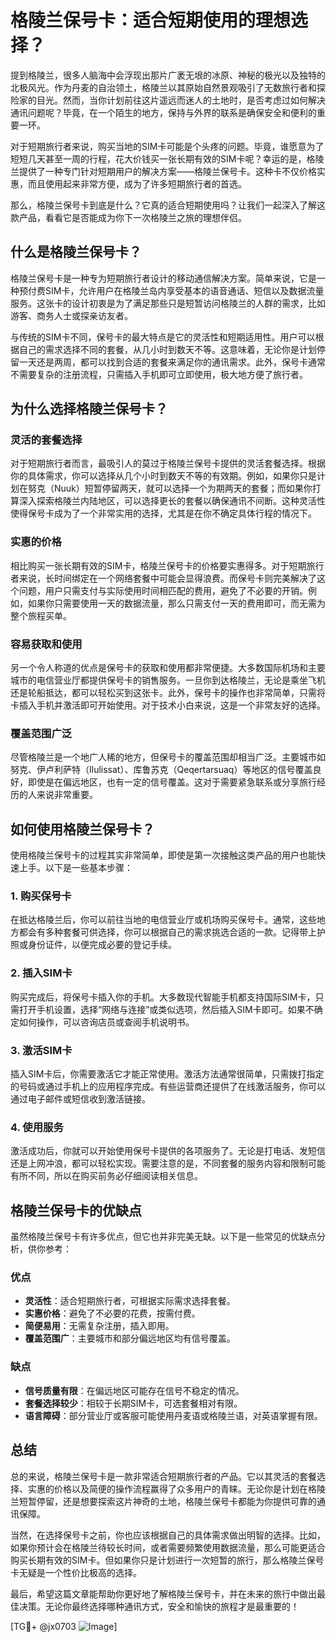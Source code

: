 # 格陵兰保号卡：适合短期使用的理想选择？

提到格陵兰，很多人脑海中会浮现出那片广袤无垠的冰原、神秘的极光以及独特的北极风光。作为丹麦的自治领土，格陵兰以其原始自然景观吸引了无数旅行者和探险家的目光。然而，当你计划前往这片遥远而迷人的土地时，是否考虑过如何解决通讯问题呢？毕竟，在一个陌生的地方，保持与外界的联系是确保安全和便利的重要一环。

对于短期旅行者来说，购买当地的SIM卡可能是个头疼的问题。毕竟，谁愿意为了短短几天甚至一周的行程，花大价钱买一张长期有效的SIM卡呢？幸运的是，格陵兰提供了一种专门针对短期用户的解决方案——格陵兰保号卡。这种卡不仅价格实惠，而且使用起来非常方便，成为了许多短期旅行者的首选。

那么，格陵兰保号卡到底是什么？它真的适合短期使用吗？让我们一起深入了解这款产品，看看它是否能成为你下一次格陵兰之旅的理想伴侣。

## 什么是格陵兰保号卡？

格陵兰保号卡是一种专为短期旅行者设计的移动通信解决方案。简单来说，它是一种预付费SIM卡，允许用户在格陵兰岛内享受基本的语音通话、短信以及数据流量服务。这张卡的设计初衷是为了满足那些只是短暂访问格陵兰的人群的需求，比如游客、商务人士或探亲访友者。

与传统的SIM卡不同，保号卡的最大特点是它的灵活性和短期适用性。用户可以根据自己的需求选择不同的套餐，从几小时到数天不等。这意味着，无论你是计划停留一天还是两周，都可以找到合适的套餐来满足你的通讯需求。此外，保号卡通常不需要复杂的注册流程，只需插入手机即可立即使用，极大地方便了旅行者。

## 为什么选择格陵兰保号卡？

### 灵活的套餐选择

对于短期旅行者而言，最吸引人的莫过于格陵兰保号卡提供的灵活套餐选择。根据你的具体需求，你可以选择从几个小时到数天不等的有效期。例如，如果你只是计划在努克（Nuuk）短暂停留两天，就可以选择一个为期两天的套餐；而如果你打算深入探索格陵兰内陆地区，可以选择更长的套餐以确保通讯不间断。这种灵活性使得保号卡成为了一个非常实用的选择，尤其是在你不确定具体行程的情况下。

### 实惠的价格

相比购买一张长期有效的SIM卡，格陵兰保号卡的价格要实惠得多。对于短期旅行者来说，长时间绑定在一个网络套餐中可能会显得浪费。而保号卡则完美解决了这个问题，用户只需支付与实际使用时间相匹配的费用，避免了不必要的开销。例如，如果你只需要使用一天的数据流量，那么只需支付一天的费用即可，而无需为整个旅程买单。

### 容易获取和使用

另一个令人称道的优点是保号卡的获取和使用都非常便捷。大多数国际机场和主要城市的电信营业厅都提供保号卡的销售服务。一旦你到达格陵兰，无论是乘坐飞机还是轮船抵达，都可以轻松买到这张卡。此外，保号卡的操作也非常简单，只需将卡插入手机并激活即可开始使用。对于技术小白来说，这是一个非常友好的选择。

### 覆盖范围广泛

尽管格陵兰是一个地广人稀的地方，但保号卡的覆盖范围却相当广泛。主要城市如努克、伊卢利萨特（Ilulissat）、库鲁苏克（Qeqertarsuaq）等地区的信号覆盖良好，即使是在偏远地区，也有一定的信号覆盖。这对于需要紧急联系或分享旅行经历的人来说非常重要。

## 如何使用格陵兰保号卡？

使用格陵兰保号卡的过程其实非常简单，即使是第一次接触这类产品的用户也能快速上手。以下是一些基本步骤：

### 1. 购买保号卡

在抵达格陵兰后，你可以前往当地的电信营业厅或机场购买保号卡。通常，这些地方都会有多种套餐可供选择，你可以根据自己的需求挑选合适的一款。记得带上护照或身份证件，以便完成必要的登记手续。

### 2. 插入SIM卡

购买完成后，将保号卡插入你的手机。大多数现代智能手机都支持国际SIM卡，只需打开手机设置，选择“网络与连接”或类似选项，然后插入SIM卡即可。如果不确定如何操作，可以咨询店员或查阅手机说明书。

### 3. 激活SIM卡

插入SIM卡后，你需要激活它才能正常使用。激活方法通常很简单，只需拨打指定的号码或通过手机上的应用程序完成。有些运营商还提供了在线激活服务，你可以通过电子邮件或短信收到激活链接。

### 4. 使用服务

激活成功后，你就可以开始使用保号卡提供的各项服务了。无论是打电话、发短信还是上网冲浪，都可以轻松实现。需要注意的是，不同套餐的服务内容和限制可能有所不同，所以在购买前务必仔细阅读相关信息。

## 格陵兰保号卡的优缺点

虽然格陵兰保号卡有许多优点，但它也并非完美无缺。以下是一些常见的优缺点分析，供你参考：

### 优点

- **灵活性**：适合短期旅行者，可根据实际需求选择套餐。
- **实惠价格**：避免了不必要的花费，按需付费。
- **简便易用**：无需复杂注册，插入即用。
- **覆盖范围广**：主要城市和部分偏远地区均有信号覆盖。

### 缺点

- **信号质量有限**：在偏远地区可能存在信号不稳定的情况。
- **套餐选择较少**：相较于长期SIM卡，可选套餐相对有限。
- **语言障碍**：部分营业厅或客服可能使用丹麦语或格陵兰语，对英语掌握有限。

## 总结

总的来说，格陵兰保号卡是一款非常适合短期旅行者的产品。它以其灵活的套餐选择、实惠的价格以及简便的操作流程赢得了众多用户的青睐。无论你是计划在格陵兰短暂停留，还是想要探索这片神奇的土地，格陵兰保号卡都能为你提供可靠的通讯保障。

当然，在选择保号卡之前，你也应该根据自己的具体需求做出明智的选择。比如，如果你预计会在格陵兰待较长时间，或者需要频繁使用数据流量，那么可能更适合购买长期有效的SIM卡。但如果你只是计划进行一次短暂的旅行，那么格陵兰保号卡无疑是一个性价比极高的选择。

最后，希望这篇文章能帮助你更好地了解格陵兰保号卡，并在未来的旅行中做出最佳决策。无论你最终选择哪种通讯方式，安全和愉快的旅程才是最重要的！

[TG💪+ @jx0703 ![Image](https://github.com/user-attachments/assets/dbca1d08-cadb-493c-b0ec-ad6f7a83f270)]